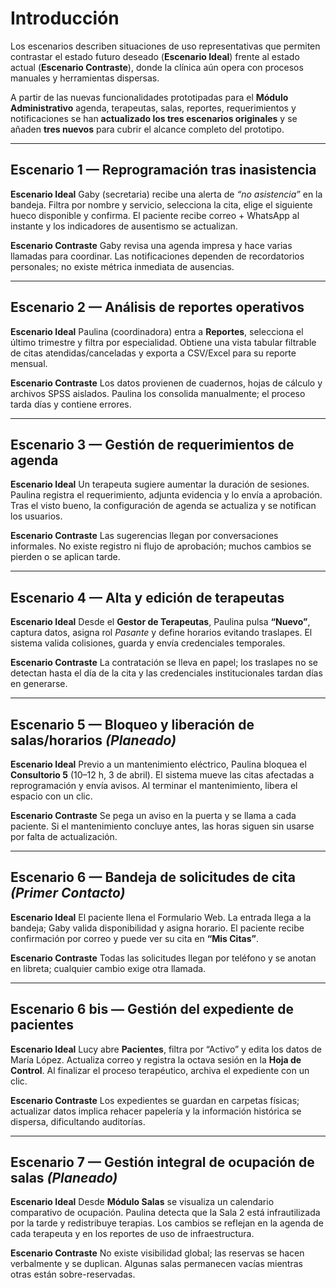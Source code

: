 # Introducción 

Los escenarios describen situaciones de uso representativas que permiten contrastar el
estado futuro deseado (**Escenario Ideal**) frente al estado actual (**Escenario Contraste**),
donde la clínica aún opera con procesos manuales y herramientas dispersas.

A partir de las nuevas funcionalidades prototipadas para el **Módulo Administrativo** agenda,
terapeutas, salas, reportes, requerimientos y notificaciones se han **actualizado los tres
escenarios originales** y se añaden **tres nuevos** para cubrir el alcance completo del prototipo.

---

## Escenario 1 — Reprogramación tras inasistencia

**Escenario Ideal**
Gaby (secretaria) recibe una alerta de *“no asistencia”* en la bandeja. Filtra por nombre y
servicio, selecciona la cita, elige el siguiente hueco disponible y confirma. El paciente
recibe correo + WhatsApp al instante y los indicadores de ausentismo se actualizan.

**Escenario Contraste**
Gaby revisa una agenda impresa y hace varias llamadas para coordinar. Las notificaciones
dependen de recordatorios personales; no existe métrica inmediata de ausencias.

---

## Escenario 2 — Análisis de reportes operativos

**Escenario Ideal**
Paulina (coordinadora) entra a **Reportes**, selecciona el último trimestre y filtra por
especialidad. Obtiene una vista tabular filtrable de citas atendidas/canceladas y exporta
a CSV/Excel para su reporte mensual.

**Escenario Contraste**
Los datos provienen de cuadernos, hojas de cálculo y archivos SPSS aislados. Paulina los
consolida manualmente; el proceso tarda días y contiene errores.

---

## Escenario 3 — Gestión de requerimientos de agenda

**Escenario Ideal**
Un terapeuta sugiere aumentar la duración de sesiones. Paulina registra el requerimiento,
adjunta evidencia y lo envía a aprobación. Tras el visto bueno, la configuración de agenda
se actualiza y se notifican los usuarios.

**Escenario Contraste**
Las sugerencias llegan por conversaciones informales. No existe registro ni flujo de
aprobación; muchos cambios se pierden o se aplican tarde.

---

## Escenario 4 — Alta y edición de terapeutas

**Escenario Ideal**
Desde el **Gestor de Terapeutas**, Paulina pulsa **“Nuevo”**, captura datos, asigna rol *Pasante*
y define horarios evitando traslapes. El sistema valida colisiones, guarda y envía
credenciales temporales.

**Escenario Contraste**
La contratación se lleva en papel; los traslapes no se detectan hasta el día de la cita y las
credenciales institucionales tardan días en generarse.

---

## Escenario 5 — Bloqueo y liberación de salas/horarios *(Planeado)*

**Escenario Ideal**
Previo a un mantenimiento eléctrico, Paulina bloquea el **Consultorio 5** (10–12 h, 3 de abril).
El sistema mueve las citas afectadas a reprogramación y envía avisos. Al terminar el
mantenimiento, libera el espacio con un clic.

**Escenario Contraste**
Se pega un aviso en la puerta y se llama a cada paciente. Si el mantenimiento concluye
antes, las horas siguen sin usarse por falta de actualización.

---

## Escenario 6 — Bandeja de solicitudes de cita *(Primer Contacto)*

**Escenario Ideal**
El paciente llena el Formulario Web. La entrada llega a la bandeja; Gaby valida
disponibilidad y asigna horario. El paciente recibe confirmación por correo y puede ver
su cita en **“Mis Citas”**.

**Escenario Contraste**
Todas las solicitudes llegan por teléfono y se anotan en libreta; cualquier cambio exige
otra llamada.

---

## Escenario 6 bis — Gestión del expediente de pacientes

**Escenario Ideal**
Lucy abre **Pacientes**, filtra por “Activo” y edita los datos de María López. Actualiza correo
y registra la octava sesión en la **Hoja de Control**. Al finalizar el proceso terapéutico,
archiva el expediente con un clic.

**Escenario Contraste**
Los expedientes se guardan en carpetas físicas; actualizar datos implica rehacer
papelería y la información histórica se dispersa, dificultando auditorías.

---

## Escenario 7 — Gestión integral de ocupación de salas *(Planeado)*

**Escenario Ideal**
Desde **Módulo Salas** se visualiza un calendario comparativo de ocupación. Paulina detecta
que la Sala 2 está infrautilizada por la tarde y redistribuye terapias. Los cambios se
reflejan en la agenda de cada terapeuta y en los reportes de uso de infraestructura.

**Escenario Contraste**
No existe visibilidad global; las reservas se hacen verbalmente y se duplican. Algunas
salas permanecen vacías mientras otras están sobre-reservadas.

